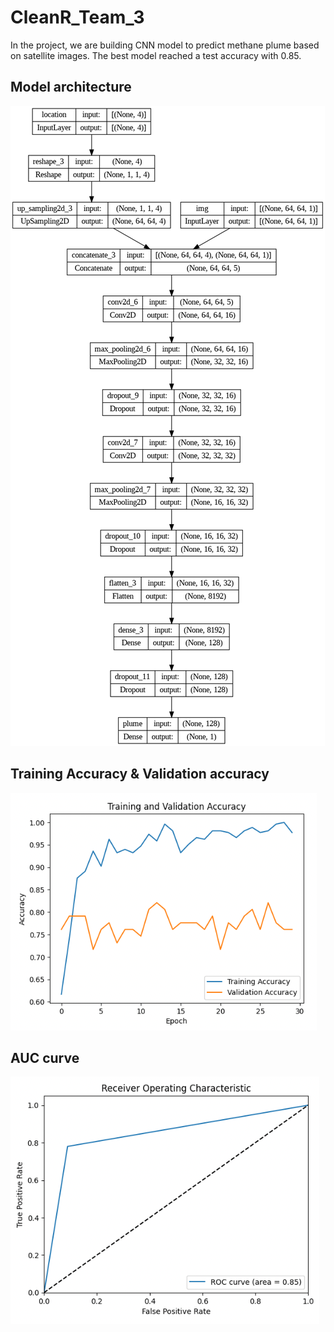 # CleanR_Team_3

In the project, we are building CNN model to predict methane plume based on satellite images.
The best model reached a test accuracy with 0.85.

## Model architecture
![CNN model architecture](https://github.com/Chenxiih/CleanR_Team_3/blob/main/model%20architecture.png)

## Training Accuracy & Validation accuracy
![Training Accuracy & Validation accuracy](https://github.com/Chenxiih/CleanR_Team_3/blob/main/Training%20Accuracy%20and%20Validation%20accuracy.png)

## AUC curve
![AUC curve with csore of 0.85](https://github.com/Chenxiih/CleanR_Team_3/blob/main/AUC%20Curve.png)
